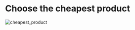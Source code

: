 # Choose the cheapest product

![cheapest_product](https://github.com/kalharatennakoon/cheaper_product/blob/main/images/app_image.jpg?raw=true)

